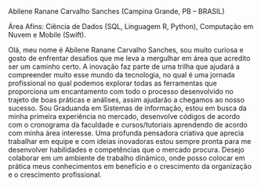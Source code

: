  


Abilene Ranane Carvalho Sanches
(Campina Grande, PB – BRASIL)

Área Afins: Ciência de Dados (SQL, Linguagem R, Python), Computação em Nuvem e Mobile (Swift).

Olá, meu nome é Abilene Ranane Carvalho Sanches, sou muito curiosa e gosto de enfrentar desafios que me leva a mergulhar em área que acredito ser um caminho certo.
A inovação faz parte de uma trilha que ajudará a compreender muito esse mundo da tecnologia, no qual é uma jornada profissional no qual podemos explorar todas as 
ferramentas que proporciona um encantamento com todo o processo desenvolvido no trajeto de boas práticas e análises, assim ajudarão a chegamos ao nosso sucesso.
Sou Graduanda em Sistemas de informação, estou em busca da minha primeira experiência no mercado, desenvolve códigos de acordo com o cronograma da faculdade e 
cursos/tutoriais aprendendo de acordo com minha área interesse. Uma profunda pensadora criativa que aprecia trabalhar em equipe e com ideias inovadoras estou 
sempre pronta para me desenvolver habilidades e competências que o mercado procura. 
Desejo colaborar em um ambiente de trabalho dinâmico, onde posso colocar em prática meus conhecimentos em   benefício e o crescimento da organização e o crescimento profissional.

